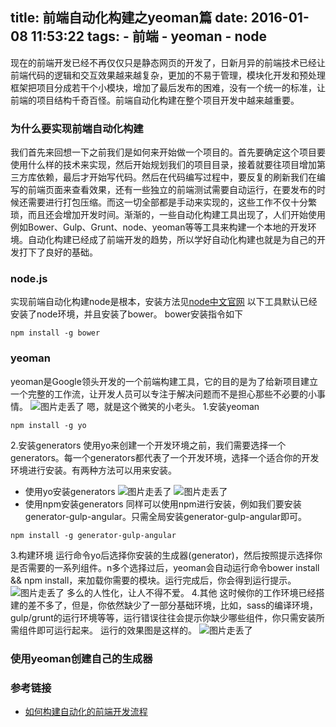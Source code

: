 title: 前端自动化构建之yeoman篇
date: 2016-01-08 11:53:22
tags:
	- 前端
	- yeoman
	- node
---
现在的前端开发已经不再仅仅只是静态网页的开发了，日新月异的前端技术已经让前端代码的逻辑和交互效果越来越复杂，更加的不易于管理，模块化开发和预处理框架把项目分成若干个小模块，增加了最后发布的困难，没有一个统一的标准，让前端的项目结构千奇百怪。前端自动化构建在整个项目开发中越来越重要。

<!-- more -->

### 为什么要实现前端自动化构建
我们首先来回想一下之前我们是如何来开始做一个项目的。首先要确定这个项目要使用什么样的技术来实现，然后开始规划我们的项目目录，接着就要往项目增加第三方库依赖，最后才开始写代码。然后在代码编写过程中，要反复的刷新我们在编写的前端页面来查看效果，还有一些独立的前端测试需要自动运行，在要发布的时候还需要进行打包压缩。而这一切全部都是手动来实现的，这些工作不仅十分繁琐，而且还会增加开发时间。渐渐的，一些自动化构建工具出现了，人们开始使用例如Bower、Gulp、Grunt、node、yeoman等等工具来构建一个本地的开发环境。自动化构建已经成了前端开发的趋势，所以学好自动化构建也就是为自己的开发打下了良好的基础。
### node.js
实现前端自动化构建node是根本，安装方法见[node中文官网](http://nodejs.cn/)
以下工具默认已经安装了node环境，并且安装了bower。
bower安装指令如下
```
npm install -g bower
```
### yeoman
yeoman是Google领头开发的一个前端构建工具，它的目的是为了给新项目建立一个完整的工作流，让开发人员可以专注于解决问题而不是担心那些不必要的小事情。
![图片走丢了](http://7xpp66.com1.z0.glb.clouddn.com/yeoman-logo.png)
嗯，就是这个微笑的小老头。
1.安装yeoman
```
npm install -g yo 
```
2.安装generators
使用yo来创建一个开发环境之前，我们需要选择一个generators。每一个generators都代表了一个开发环境，选择一个适合你的开发环境进行安装。有两种方法可以用来安装。
* 使用yo安装generators 
![图片走丢了](./blogImg/yo-select.png)
![图片走丢了](./blogImg/yo-search.png)
* 使用npm安装generators
同样可以使用npm进行安装，例如我们要安装generator-gulp-angular。只需全局安装generator-gulp-angular即可。
```
npm install -g generator-gulp-angular
```
3.构建环境
运行命令yo后选择你安装的生成器(generator)，然后按照提示选择你是否需要的一系列组件。n多个选择过后，yeoman会自动运行命令bower install && npm install，来加载你需要的模块。运行完成后，你会得到运行提示。
![图片走丢了](./blogImg/yo-end.png)
多么的人性化，让人不得不爱。
4.其他
这时候你的工作环境已经搭建的差不多了，但是，你依然缺少了一部分基础环境，比如，sass的编译环境，gulp/grunt的运行环境等等，运行错误往往会提示你缺少哪些组件，你只需安装所需组件即可运行起来。
运行的效果图是这样的。
![图片走丢了](./blogImg/angualr-material-demo.png)
### 使用yeoman创建自己的生成器




### 参考链接
* [如何构建自动化的前端开发流程](http://www.admin10000.com/document/2808.html)